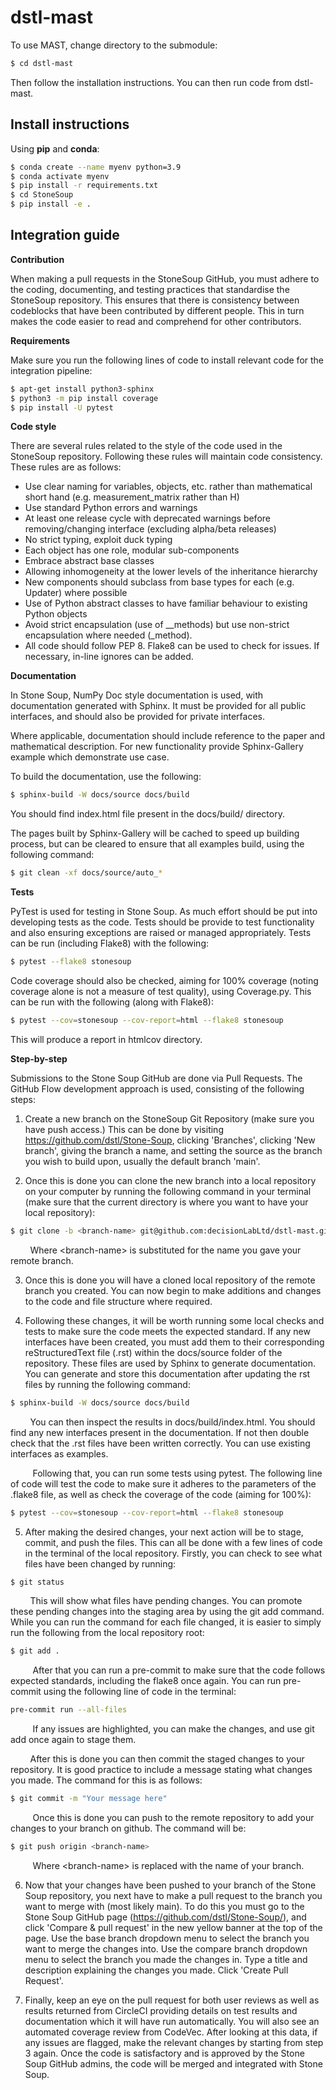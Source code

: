 # dstl-mast

To use MAST, change directory to the submodule:

```sh
$ cd dstl-mast
```

Then follow the installation instructions. You can then run code from dstl-mast.

## Install instructions  <a id="install-instructions"></a>


Using **pip** and **conda**:
```sh
$ conda create --name myenv python=3.9
$ conda activate myenv
$ pip install -r requirements.txt
$ cd StoneSoup
$ pip install -e .
```


## Integration guide <a id="integration-guide"></a>

**Contribution**

When making a pull requests in the StoneSoup GitHub, you must adhere to the
coding, documenting, and testing practices that standardise the StoneSoup
repository. This ensures that there is consistency between codeblocks that have
been contributed by different people. This in turn makes the code easier to read
and comprehend for other contributors.

**Requirements**

Make sure you run the following lines of code to install relevant code for the integration pipeline:
```sh
$ apt-get install python3-sphinx
$ python3 -m pip install coverage
$ pip install -U pytest
```
**Code style**

There are several rules related to the style of the code used in the StoneSoup repository. Following these rules will maintain code consistency. These rules are as follows:

* Use clear naming for variables, objects, etc. rather than mathematical short hand (e.g. measurement_matrix rather than H)
* Use standard Python errors and warnings
* At least one release cycle with deprecated warnings before removing/changing interface (excluding alpha/beta releases)
* No strict typing, exploit duck typing
* Each object has one role, modular sub-components
* Embrace abstract base classes
* Allowing inhomogeneity at the lower levels of the inheritance hierarchy
* New components should subclass from base types for each (e.g. Updater) where possible
* Use of Python abstract classes to have familiar behaviour to existing Python objects
* Avoid strict encapsulation (use of __methods) but use non-strict encapsulation where needed (_method).
* All code should follow PEP 8. Flake8 can be used to check for issues. If necessary, in-line ignores can be added.


**Documentation**

In Stone Soup, NumPy Doc style documentation is used, with documentation generated with Sphinx. It must be provided for all public interfaces, and should also be provided for private interfaces.

Where applicable, documentation should include reference to the paper and mathematical description. For new functionality provide Sphinx-Gallery example which demonstrate use case.

To build the documentation, use the following:
```sh
$ sphinx-build -W docs/source docs/build
```
You should find index.html file present in the docs/build/ directory.

The pages built by Sphinx-Gallery will be cached to speed up building process, but can be cleared to ensure that all examples build, using the following command:
```sh
$ git clean -xf docs/source/auto_*
```

**Tests**

PyTest is used for testing in Stone Soup. As much effort should be put into developing tests as the code. Tests should be provide to test functionality and also ensuring exceptions are raised or managed appropriately. Tests can be run (including Flake8) with the following:

```sh
$ pytest --flake8 stonesoup
```

Code coverage should also be checked, aiming for 100% coverage (noting coverage alone is not a measure of test quality), using Coverage.py. This can be run with the following (along with Flake8):

```sh
$ pytest --cov=stonesoup --cov-report=html --flake8 stonesoup
```

This will produce a report in htmlcov directory.

**Step-by-step**

Submissions to the Stone Soup GitHub are done via Pull Requests. The GitHub Flow development approach is used, consisting of the following steps:
1) Create a new branch on the StoneSoup Git Repository (make sure you have push access.) This can be done by visiting https://github.com/dstl/Stone-Soup, clicking 'Branches', clicking 'New branch', giving the branch a name, and setting the source as the branch you wish to build upon, usually the default branch 'main'.

2) Once this is done you can clone the new branch into a local repository on your computer by running the following command in your terminal (make sure that the current directory is where you want to have your local repository):

```sh
$ git clone -b <branch-name> git@github.com:decisionLabLtd/dstl-mast.git
```
&nbsp;&nbsp;&nbsp;&nbsp;&nbsp;&nbsp;&nbsp;&nbsp;Where \<branch-name> is substituted for the name you gave your remote branch.

3) Once this is done you will have a cloned local repository of the remote branch you created. You can now begin to make additions and changes to the code and file structure where required.

4) Following these changes, it will be worth running some local checks and tests to make sure the code meets the expected standard. If any new interfaces have been created, you must add them to their corresponding reStructuredText file (.rst) within the docs/source folder of the repository. These files are used by Sphinx to generate documentation. You can generate and store this documentation after updating the rst files by running the following command:

```sh
$ sphinx-build -W docs/source docs/build
```
&nbsp;&nbsp;&nbsp;&nbsp;&nbsp;&nbsp;&nbsp;&nbsp;You can then inspect the results in docs/build/index.html. You should find any new interfaces present in the documentation. If not then double check that the .rst files have been written correctly. You can use existing interfaces as examples.

&nbsp;&nbsp;&nbsp;&nbsp;&nbsp;&nbsp;&nbsp;&nbsp; Following that, you can run some tests using pytest. The following line of code will test the code to make sure it adheres to the parameters of the .flake8 file, as well as check the coverage of the code (aiming for 100%):

```sh
$ pytest --cov=stonesoup --cov-report=html --flake8 stonesoup
```



5) After making the desired changes, your next action will be to stage, commit, and push the files. This can all be done with a few lines of code in the terminal of the local repository. Firstly, you can check to see what files have been changed by running:

```sh
$ git status
```
&nbsp;&nbsp;&nbsp;&nbsp;&nbsp;&nbsp;&nbsp;&nbsp;This will show what files have pending changes. You can promote these pending changes into the staging area by using the git add command. While you can run the command for each file changed, it is easier to simply run the following from the local repository root:

```sh
$ git add .
```

&nbsp;&nbsp;&nbsp;&nbsp;&nbsp;&nbsp;&nbsp;&nbsp; After that you can run a pre-commit to make sure that the code follows expected standards, including the flake8 once again. You can run pre-commit using the following line of code in the terminal:
```sh
pre-commit run --all-files
```
&nbsp;&nbsp;&nbsp;&nbsp;&nbsp;&nbsp;&nbsp;&nbsp; If any issues are highlighted, you can make the changes, and use git add once again to stage them.


&nbsp;&nbsp;&nbsp;&nbsp;&nbsp;&nbsp;&nbsp;&nbsp;After this is done you can then commit the staged changes to your repository. It is good practice to include a message stating what changes you made. The command for this is as follows:

```sh
$ git commit -m "Your message here"
```

&nbsp;&nbsp;&nbsp;&nbsp;&nbsp;&nbsp;&nbsp;&nbsp; Once this is done you can push to the remote repository to add your changes to your branch on github. The command will be:

```sh
$ git push origin <branch-name>
```

&nbsp;&nbsp;&nbsp;&nbsp;&nbsp;&nbsp;&nbsp;&nbsp; Where \<branch-name> is replaced with the name of your branch.


6) Now that your changes have been pushed to your branch of the Stone Soup repository, you next have to make a pull request to the branch you want to merge with (most likely main). To do this you must go to the Stone Soup GitHub page (https://github.com/dstl/Stone-Soup/), and click 'Compare & pull request' in the new yellow banner at the top of the page. Use the base branch dropdown menu to select the branch you want to merge the changes into. Use the compare branch dropdown menu to select the branch you made the changes in. Type a title and description explaining the changes you made. Click 'Create Pull Request'.

7) Finally, keep an eye on the pull request for both user reviews as well as results returned from CircleCI providing details on test results and documentation which it will have run automatically. You will also see an automated coverage review from CodeVec. After looking at this data, if any issues are flagged, make the relevant changes by starting from step 3 again. Once the code is satisfactory and is approved by the Stone Soup GitHub admins, the code will be merged and integrated with Stone Soup.
